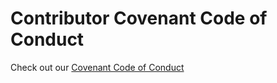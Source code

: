 # Contributor Covenant Code of Conduct

Check out our [Covenant Code of Conduct](https://leafglobalfintech.github.io/docs/code_of_conduct/)
